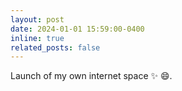 ```yaml
---
layout: post
date: 2024-01-01 15:59:00-0400
inline: true
related_posts: false
---
```


Launch of my own internet space :sparkles: :smile:.
